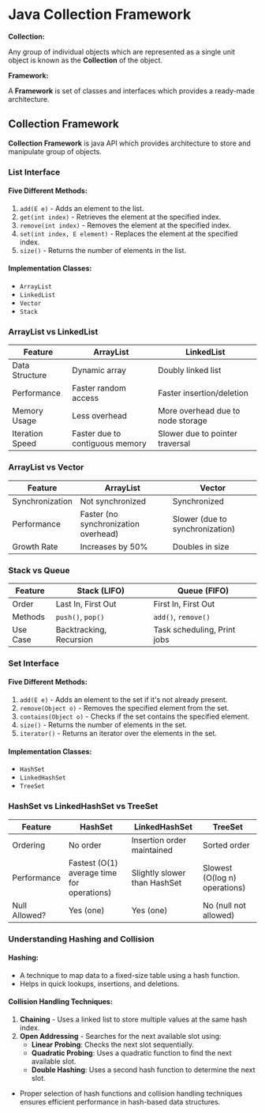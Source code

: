# Java Collection Framework
**Collection:**

Any group of individual objects which are represented as a single unit object is known as the **Collection** of the object.

**Framework:**

A **Framework** is set of classes and interfaces which provides a ready-made architecture.
## Collection Framework

**Collection Framework** is java API which provides architecture to store and manipulate group of objects.

### List Interface
#### Five Different Methods:
1. `add(E e)` - Adds an element to the list.
2. `get(int index)` - Retrieves the element at the specified index.
3. `remove(int index)` - Removes the element at the specified index.
4. `set(int index, E element)` - Replaces the element at the specified index.
5. `size()` - Returns the number of elements in the list.

#### Implementation Classes:
- `ArrayList`
- `LinkedList`
- `Vector`
- `Stack`

### ArrayList vs LinkedList
| Feature         | ArrayList                 | LinkedList               |
|---------------|-------------------------|-------------------------|
| Data Structure | Dynamic array            | Doubly linked list      |
| Performance    | Faster random access     | Faster insertion/deletion |
| Memory Usage  | Less overhead            | More overhead due to node storage |
| Iteration Speed | Faster due to contiguous memory | Slower due to pointer traversal |

### ArrayList vs Vector
| Feature          | ArrayList        | Vector         |
|----------------|----------------|---------------|
| Synchronization | Not synchronized | Synchronized  |
| Performance     | Faster (no synchronization overhead) | Slower (due to synchronization) |
| Growth Rate     | Increases by 50% | Doubles in size |

### Stack vs Queue
| Feature       | Stack (LIFO)       | Queue (FIFO)       |
|--------------|-----------------|-----------------|
| Order        | Last In, First Out | First In, First Out |
| Methods      | `push()`, `pop()`  | `add()`, `remove()` |
| Use Case     | Backtracking, Recursion | Task scheduling, Print jobs |

### Set Interface
#### Five Different Methods:
1. `add(E e)` - Adds an element to the set if it's not already present.
2. `remove(Object o)` - Removes the specified element from the set.
3. `contains(Object o)` - Checks if the set contains the specified element.
4. `size()` - Returns the number of elements in the set.
5. `iterator()` - Returns an iterator over the elements in the set.

#### Implementation Classes:
- `HashSet`
- `LinkedHashSet`
- `TreeSet`

### HashSet vs LinkedHashSet vs TreeSet
| Feature          | HashSet         | LinkedHashSet  | TreeSet        |
|----------------|----------------|---------------|---------------|
| Ordering      | No order        | Insertion order maintained | Sorted order |
| Performance   | Fastest (O(1) average time for operations) | Slightly slower than HashSet | Slowest (O(log n) operations) |
| Null Allowed? | Yes (one)       | Yes (one)     | No (null not allowed) |

### Understanding Hashing and Collision
#### Hashing:
- A technique to map data to a fixed-size table using a hash function.
- Helps in quick lookups, insertions, and deletions.

#### Collision Handling Techniques:
1. **Chaining** - Uses a linked list to store multiple values at the same hash index.
2. **Open Addressing** - Searches for the next available slot using:
    - **Linear Probing**: Checks the next slot sequentially.
    - **Quadratic Probing**: Uses a quadratic function to find the next available slot.
    - **Double Hashing**: Uses a second hash function to determine the next slot.

- Proper selection of hash functions and collision handling techniques ensures efficient performance in hash-based data structures.
